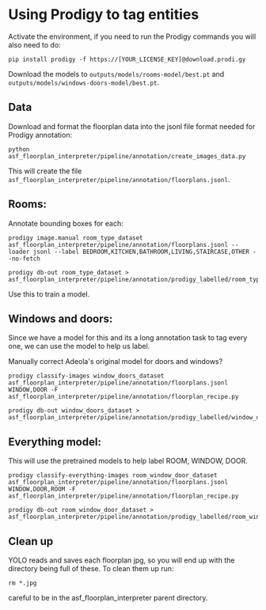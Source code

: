 # Using Prodigy to tag entities

Activate the environment, if you need to run the Prodigy commands you will also need to do:

```
pip install prodigy -f https://[YOUR_LICENSE_KEY]@download.prodi.gy
```

Download the models to `outputs/models/rooms-model/best.pt` and `outputs/models/windows-doors-model/best.pt`.

## Data

Download and format the floorplan data into the jsonl file format needed for Prodigy annotation:

```
python asf_floorplan_interpreter/pipeline/annotation/create_images_data.py

```

This will create the file `asf_floorplan_interpreter/pipeline/annotation/floorplans.jsonl`.

## Rooms:

Annotate bounding boxes for each:

```
prodigy image.manual room_type_dataset asf_floorplan_interpreter/pipeline/annotation/floorplans.jsonl --loader jsonl --label BEDROOM,KITCHEN,BATHROOM,LIVING,STAIRCASE,OTHER --no-fetch

```

```
prodigy db-out room_type_dataset > asf_floorplan_interpreter/pipeline/annotation/prodigy_labelled/room_type.jsonl

```

Use this to train a model.

## Windows and doors:

Since we have a model for this and its a long annotation task to tag every one, we can use the model to help us label.

Manually correct Adeola's original model for doors and windows?

```
prodigy classify-images window_doors_dataset asf_floorplan_interpreter/pipeline/annotation/floorplans.jsonl WINDOW,DOOR -F asf_floorplan_interpreter/pipeline/annotation/floorplan_recipe.py

```

```
prodigy db-out window_doors_dataset > asf_floorplan_interpreter/pipeline/annotation/prodigy_labelled/window_door.jsonl
```

## Everything model:

This will use the pretrained models to help label ROOM, WINDOW, DOOR.

```
prodigy classify-everything-images room_window_door_dataset asf_floorplan_interpreter/pipeline/annotation/floorplans.jsonl WINDOW,DOOR,ROOM -F asf_floorplan_interpreter/pipeline/annotation/floorplan_recipe.py

```

```
prodigy db-out room_window_door_dataset > asf_floorplan_interpreter/pipeline/annotation/prodigy_labelled/room_window_door.jsonl
```

## Clean up

YOLO reads and saves each floorplan jpg, so you will end up with the directory being full of these. To clean them up run:

```
rm *.jpg
```

careful to be in the asf_floorplan_interpreter parent directory.
